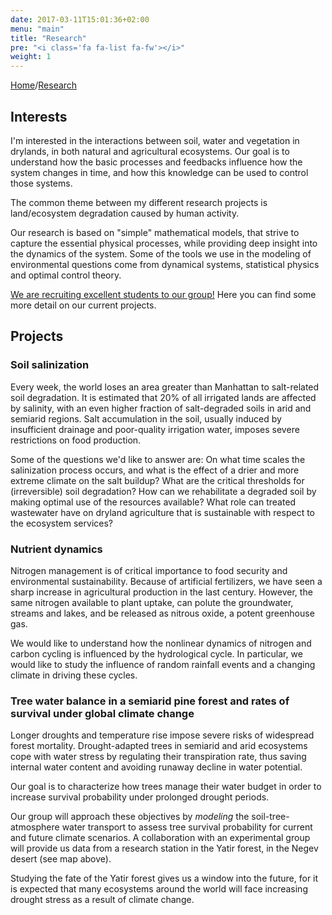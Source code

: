 ```yaml
---
date: 2017-03-11T15:01:36+02:00
menu: "main"
title: "Research"
pre: "<i class='fa fa-list fa-fw'></i>"
weight: 1
---
```


[Home](/)/[Research](/research/)

## <i class="entypo entypo-flashlight"></i> Interests

I'm interested in the interactions between soil, water and vegetation in drylands, in both natural and agricultural ecosystems.
Our goal is to understand how the basic processes and feedbacks influence how the system changes in time, and how this knowledge can be used to control those systems.
​

The common theme between my different research projects is land/ecosystem degradation caused by human activity.


Our research is based on "simple" mathematical models, that strive to capture the essential physical processes, while providing deep insight into the dynamics of the system.
Some of the tools we use in the modeling of environmental questions come from dynamical systems, statistical physics and optimal control theory.


[We are recruiting excellent students to our group!](/group)
Here you can find some more detail on our current projects.

## <i class="entypo entypo-rocket"></i> Projects

### <i class="entypo entypo-alert" style="font-size:22px" aria-hidden="true"></i> Soil salinization

Every week, the world loses an area greater than Manhattan to salt-related soil degradation.
It is estimated that 20% of all irrigated lands are affected by salinity, with an even higher fraction of salt-degraded soils in arid and semiarid regions.
Salt accumulation in the soil, usually induced by insufficient drainage and poor-quality irrigation water, imposes severe restrictions on food production.


Some of the questions we'd like to answer are:
On what time scales the salinization process occurs, and what is the effect of a drier and more extreme climate on the salt buildup?
What are the critical thresholds for (irreversible) soil degradation?
How can we rehabilitate a degraded soil by making optimal use of the resources available?
What role can treated wastewater have on dryland agriculture that is sustainable with respect to the ecosystem services?
​

### <i class="entypo entypo-chart-line" style="font-size:22px" aria-hidden="true"></i> Nutrient dynamics

Nitrogen management is of critical importance to food security and environmental sustainability.
Because of artificial fertilizers, we have seen a sharp increase in agricultural production in the last century.
However, the same nitrogen available to plant uptake, can polute the groundwater, streams and lakes, and be released as nitrous oxide, a potent greenhouse gas.


We would like to understand how the nonlinear dynamics of nitrogen and carbon cycling is influenced by the hydrological cycle.
In particular, we would like to study the influence of random rainfall events and a changing climate in driving these cycles.

### <i class="fa fa-tree fa-fw" aria-hidden="true"></i> Tree water balance in a semiarid pine forest and rates of survival under global climate change

Longer droughts and temperature rise impose severe risks of widespread forest mortality.
Drought-adapted trees in semiarid and arid ecosystems cope with water stress by regulating their transpiration rate, thus saving internal water content and avoiding 
runaway decline in water potential.

Our goal is to characterize how trees manage their water budget in order to increase survival probability under prolonged drought periods.
<!-- Furthermore, we wish to understand the relative role of soil water stress and vapor pressure deficit on the tree strategies for maintaining its internal water storage. -->

Our group will approach these objectives by *modeling* the soil-tree-atmosphere water transport to assess tree survival probability for current and future climate scenarios.
A collaboration with an experimental group will provide us data from a research station in the Yatir forest, in the Negev desert (see map above).

Studying the fate of the Yatir forest gives us a window into the future, for it is expected that many ecosystems around the world will face increasing drought stress as a result of climate change.